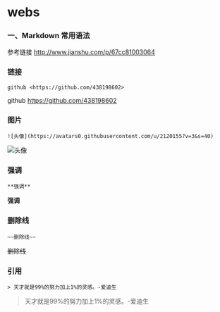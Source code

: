 # webs

### 一、Markdown 常用语法

参考链接 <http://www.jianshu.com/p/67cc81003064>

### 链接

```
github <https://github.com/438198602>
```
github <https://github.com/438198602>

### 图片

```
![头像](https://avatars0.githubusercontent.com/u/2120155?v=3&s=40)
```
![头像](https://avatars0.githubusercontent.com/u/2120155?v=3&s=40)

### 强调

```
**强调**
```
**强调**

### 删除线

```
~~删除线~~
```
~~删除线~~

### 引用

```
> 天才就是99%的努力加上1%的灵感。-爱迪生
```
> 天才就是99%的努力加上1%的灵感。-爱迪生
